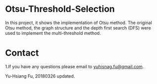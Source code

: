 # Otsu-Threshold-Selection
In this project, it shows the implementation of Otsu method. The original Otsu method, the graph structure and the depth first search (DFS) were used to implement the multi-threshold method.

# Contact
1.If you have any questions please email to yuhisnag.fu@gmail.com.<br />

Yu-Hsiang Fu, 20180326 updated.
